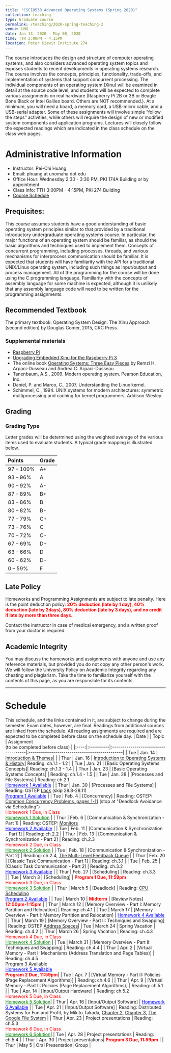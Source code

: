 ```yaml
---
title: "CSCI8530 Advanced Operating Systems (Spring 2020)"
collection: teaching
type: Graduate course
permalink: /teaching/2020-spring-teaching-2
venue: UNO
date: Jan 13, 2020 - May 08, 2020
time: TTH 3:00PM - 4:15PM
location: Peter Kiewit Institute 274
---
```


The course introduces the design and structure of computer operating systems, and also considers advanced operating system topics and exposes students to recent developments in operating systems research. The course involves the concepts, principles, functionality, trade-offs, and implementation of systems that support concurrent processing. The individual components of an operating system (Xinu) will be examined in detail at the source code level, and students will be expected to complete various assignments on real hardware (Raspberry Pi 2B or 3B or Beagle Bone Black or Intel Galileo board. Others are NOT recommended.). At a minimum, you will need a board, a memory card, a USB-micro cable, and a USB-serial adapter. Some of these assignments will involve simple “follow the steps” activities, while others will require the design of new or modified system components and application programs. Lectures will closely follow the expected readings which are indicated in the class schedule on the class web pages. 

# Administrative Information
* Instructor: Pei-Chi Huang
* Email: phuang at unomaha dot edu
* Office Hour: Wednesday 2:30 - 3:30 PM, PKI 174A Building or by appointment
* Class Info: TTH 3:00PM - 4:15PM, PKI 274 Building
* [Course Schedule](#schedule)      

## Prequisites:	
This course assumes students have a good understanding of basic operating system principles similar to that provided by a traditional introductory undergraduate operating systems course. In particular, the major functions of an operating system should be familiar, as should the basic algorithms and techniques used to implement them. Concepts of concurrent programming, including processes, threads, and various mechanisms for interprocess communication should be familiar. It is expected that students will have familiarity with the API for a traditional UNIX/Linux operating system, including such things as input/output and process management. All of the programming for the course will be done using the C programming language. Familiarity with the concepts of assembly language for some machine is expected, although it is unlikely that any assembly language code will need to be written for the programming assignments.

## Recommended Textbook
The primary textbook: Operating System Design: The Xinu Approach (second edition) by Douglas Comer, 2015, CRC Press.

### Supplemental materials
* [Raspberry Pi](https://www.raspberrypi.org/)
* [Upgrading Embedded Xinu for the Raspberry Pi 3](http://reu.mscs.mu.edu/index.php/Upgrading_Embedded_Xinu_for_the_Multi-Core_Raspberry_Pi_3)
* The online book [Operating Systems: Three Easy Pieces](http://pages.cs.wisc.edu/~remzi/OSTEP/) by Remzi H. Arpaci-Dusseau and Andrea C. Arpaci-Dusseau
* Tanenbaum, A.S., 2009. Modern operating system. Pearson Education, Inc.
* Daniel, P. and Marco, C., 2007. Understanding the Linux kernel.
* Schimmel, C., 1994. UNIX systems for modern architectures: symmetric multiprocessing and caching for kernel programmers. Addison-Wesley.

## Grading

### Grading Type
 Letter grades will be determined using the weighted average of the various items used to evaluate students. A typical grade mapping is illustrated below.

|Points	   | Grade |
|:---------|:------|
|97 – 100% | A+    |
|93 – 96%  | A     |
|90 – 92%  | A-    |
|87 – 89%  | B+    |
|83 – 86%  | B     |
|80 – 82%  | B-    |
|77 – 79%  | C+    |
|73 – 76%  | C     |
|70 – 72%  | C-    |
|67 – 69%  | D+    |
|63 – 66%  | D     |
|60 – 62%  | D-    |
|0 – 59%   | F     |

## Late Policy
Homeworks and Programming Assignments are subject to late penalty. Here is the point deduction policy: <span style="color:red"> **20% deduction (late by 1 day), 40% deduction (late by 2days), 80% deduction (late by 3 days), and no credit if late by more than three days.** </span>

Contact the instructor in case of medical emergency, and a written proof from your doctor is required.

## Academic Integrity
You may discuss the homeworks and assignments with anyone and use any reference materials, but provided you do not copy any other person's work. We will follow the University Policy on Academic Integrity regarding any cheating and plagiarism. Take the time to familiarize yourself with the contents of this page, as you are responsible for its contents.

---------------------------------------------------------------------------------------------------------------

# Schedule
This schedule, and the links contained in it, are subject to change during the semester. Exam dates, however, are final.
Readings from additional sources are linked from the schedule. All reading assignments are required and are expected to be completed before class on the schedule day.
| Date |           |               Topic                 | Assignment <br>(to be completed before class) |
|:----:|:----------|:------------------------------------|:----------------------------------------------|
| Tue  | Jan. 14 | [Introduction & Themes](https://drive.google.com/file/d/1z4MxQtp75F2xu7-tTIWmQGHe4_VGt4sZ/view?usp=sharing)|                       | 
| Thur | Jan. 16 | [Introduction to Operating Systems & History](https://drive.google.com/file/d/1r7WNxaYdfaUjNryxELsYN7UnlUIIXWUN/view?usp=sharing)| Reading: ch.1.1 - 1.2 |
| Tue  | Jan. 21  | [Basic Operating Systems Concepts]<!---(https://drive.google.com/file/d/12avSu5nSzZnw0URonpE5EAiLlJhGwyRn/view?usp=sharing) -->| Reading: ch.1.3 - 1.4 |
| Thur | Jan. 23  | [Basic Operating Systems Concepts]<!---(https://drive.google.com/file/d/12avSu5nSzZnw0URonpE5EAiLlJhGwyRn/view?usp=sharing) -->     | Reading: ch.1.4 - 1.5 |
| Tue  | Jan. 28 | [Processes and File Systems]<!---(https://drive.google.com/file/d/1P12kjBdXQsuCRFM87Tq5HTbsYX3trhUo/view?usp=sharing) -->        | Reading: ch.2.1  <br> <a href=" " style="color: blue"> Homework 1 Available</a>  |
| Thur | Jan. 30 | [Processes and File Systems]<!---(https://drive.google.com/file/d/1P12kjBdXQsuCRFM87Tq5HTbsYX3trhUo/view?usp=sharing) -->        | Reading: OSTEP [Lock](http://pages.cs.wisc.edu/~remzi/OSTEP/threads-locks.pdf) (skip 28.8-28.11) <br>  <a href="" style="color: blue">Program 1 Available</a> |
| Tue  | Feb. 4 | [Concurrency]<!---(https://drive.google.com/file/d/1-MXunnb4MSH-XYhFOHvMJaV6-HTVrTmL/view?usp=sharing) -->               | Reading: OSTEP: [Common Concurrency Problems, pages 1-11](http://pages.cs.wisc.edu/~remzi/OSTEP/threads-bugs.pdf) (stop at "Deadlock Avoidance via Scheduling") <br> <span style="color:red"> Homework 1 Due, in Class </span>  <br>  <a href=" " style="color: green">Homework 1 Solution</a> |
| Thur | Feb. 6 | [Communication & Synchronization - Part 1]<!---(https://drive.google.com/file/d/1MAIAuhTYBHN4KF0lIAO7bb-LIZnYQHQk/view?usp=sharing) -->    | Reading: OSTEP: [Monitors](http://pages.cs.wisc.edu/~remzi/OSTEP/threads-monitors.pdf) <br> <a href=" " style="color: blue">Homework 2 Available</a> |
| Tue  | Feb. 11 | [Communication & Synchronization - Part 1]<!---(https://drive.google.com/file/d/1MAIAuhTYBHN4KF0lIAO7bb-LIZnYQHQk/view?usp=sharing) -->    | Reading: ch.2.2 |
| Thur | Feb. 13 | [Communication & Synchronization - Part 2]<!---(https://drive.google.com/file/d/1GO81i_ATQSG4KH08KXAYyO-UfwUw2-i5/view?usp=sharing) -->     | Reading: ch.2.3 <br> <span style="color:red"> Homework 2 Due, in Class </span>  <br>  <a href="" style="color: green">Homework 2 Solution</a> |
| Tue  | Feb. 18  | [Communication & Synchronization - Part 2]<!---(https://drive.google.com/file/d/1GO81i_ATQSG4KH08KXAYyO-UfwUw2-i5/view?usp=sharing) -->     | Reading: ch.2.4, [The Multi-Level Feedback Queue](http://pages.cs.wisc.edu/~remzi/OSTEP/cpu-sched-mlfq.pdf) |
| Thur | Feb. 20  | [Classic Task Communication - Part 1]<!---(https://drive.google.com/file/d/1odokSp9BMBrRWKsZhr7PKS4scs-Dy-7o/view?usp=sharing)     -->     | Reading: ch.3.1 |
| Tue  | Feb. 25  |  [Classic Task Communication - Part 2]<!---(https://drive.google.com/file/d/1CRhF9Gzu5KFIL3DKZbmVXWY7q7WCT4aL/view?usp=sharing)  -->                   | Reading: ch.3.2 <br> <a href="  " style="color: blue">Homework 3 Available</a> |
| Thur | Feb. 27 | [Scheduling]<!---(https://drive.google.com/file/d/1E4b5cSOFFzbhgI46qYTMIDLLxmHL7BNf/view?usp=sharing)  -->      | Reading: ch.3.3 <br> |
| Tue  | March 3 | [Scheduling]<!---(https://drive.google.com/file/d/1E4b5cSOFFzbhgI46qYTMIDLLxmHL7BNf/view?usp=sharing)  -->  | <span style="color:red"> **Program 1 Due, 11:59pm**</span> <br> <span style="color:red"> Homework 3 Due, in Class </span>  <br>  <a href=" " style="color: green">Homework 3 Solution</a> |
| Thur | March 5 | [Deadlock]<!---(https://drive.google.com/file/d/12QKDruQugUNwVdaFbNBq894_EsdOg_Ra/view?usp=sharing) -->       |  Reading: [CPU Scheduling](http://pages.cs.wisc.edu/~remzi/OSTEP/cpu-sched.pdf) <br> <a href=" " style="color: blue">Program 2 Available</a> |
| Tue  | March 10 | <span style="color:red"> **Midterm** </span> | [Review Notes]<!---(https://drive.google.com/file/d/1ck8nXZ-yrPi86NRrlHerbdLIEtxlYkWc/view?usp=sharing) --> <br> <span style="color:red"> **12:00pm-1:15pm** </span> |
| Thur | March 12 |  [Memory Overview - Part I: Memory Partition and Relocation]<!---(https://drive.google.com/file/d/1TP6_lLILPJiaBFYuoP6FCaAlAWx8xVaz/view?usp=sharing) -->  | Reading: ch.4.1 |
| Tue  | March 17 | [Memory Overview - Part I: Memory Partition and Relocation]<!---(https://drive.google.com/file/d/1TP6_lLILPJiaBFYuoP6FCaAlAWx8xVaz/view?usp=sharing) -->  |  <a href="" style="color: blue">Homework 4 Available</a> |
| Thur | March 19 |  [Memory Overview - Part II: Techniques and Swapping]<!---(https://drive.google.com/file/d/1iN4dw1UbQtUxUcpnQZJ1mBZvmN9RukIv/view?usp=sharing) -->     | Reading: OSTEP [Address Spaces](http://pages.cs.wisc.edu/~remzi/OSTEP/vm-intro.pdf)|
| Tue  | March 24  | Spring Vacation  | Reading: ch.4.2 |
| Thur | March 26  | Spring Vacation | Reading: ch.4.3  <br> <span style="color:red"> Homework 4 Due, in Class </span>  <br>  <a href=" " style="color: green">Homework 4 Solution</a>  |
| Tue  | March 31 | [Memory Overview - Part II: Techniques and Swapping]<!---(https://drive.google.com/file/d/1iN4dw1UbQtUxUcpnQZJ1mBZvmN9RukIv/view?usp=sharing) -->  | Reading: ch.4.4 |
| Thur | Apr. 2 | [Virtual Memory - Part I: Mechanisms (Address Translation and Page Tables)]<!---(https://drive.google.com/file/d/1ak8YjWM22XT16cCNCvHTjkSxyAJzI5Ul/view?usp=sharing) -->  | Reading: ch.4.5 <br>  <a href=" ">Program 3 Available</a> <br> <a href=" " style="color: blue">Homework 5 Available</a>   <br> <span style="color:red"> **Program 2 Due, 11:59pm**</span>|
| Tue  | Apr. 7 | [Virtual Memory - Part II: Policies (Page Replacement Algorithms)]<!---(https://drive.google.com/file/d/1SKbeNV2T-AgfnwqsdZzJeuJOEk2Oznd4/view?usp=sharing)   -->      | Reading: ch.4.6 |
| Thur | Apr. 9 | [Virtual Memory - Part II: Policies (Page Replacement Algorithms)]<!---(https://drive.google.com/file/d/1SKbeNV2T-AgfnwqsdZzJeuJOEk2Oznd4/view?usp=sharing)   -->      | Reading: ch.5.1 |
| Tue  | Apr. 14 | [Input/Output Hardware]<!---(https://drive.google.com/file/d/1PagIcxeeZvnkJbK_qoQlBsyCYVe7qQAA/view?usp=sharing) -->     | Reading: ch.5.2 <br> <span style="color:red"> Homework 5 Due, in Class </span>  <br>  <a href=" " style="color: green">Homework 5 Solution</a>|
| Thur | Apr. 16 | [Input/Output Software]<!---(https://drive.google.com/file/d/1SbURC3lB5TYRmvmtEiJKdm9Dfufatljx/view?usp=sharing) -->                                | <a href=" " style="color: blue">Homework 6 Available</a> |
| Tue  | Apr. 21 | [Input/Output Software]<!---(https://drive.google.com/file/d/1SbURC3lB5TYRmvmtEiJKdm9Dfufatljx/view?usp=sharing) -->        | Reading: Distributed Systems for Fun and Profit, by Mikito Takada, [Chapter 2](http://book.mixu.net/distsys/abstractions.html), [Chapter 3](http://book.mixu.net/distsys/time.html), [The Google File System](https://ai.google/research/pubs/pub51) |
| Thur | Apr. 23 | Project presentations       | Reading: ch.5.3 <br>  <span style="color:red"> Homework 6 Due, in Class </span>  <br>  <a href=" " style="color: green">Homework 6 Solution</a>|
| Tue  | Apr. 28 | Project presentations <!---(https://drive.google.com/file/d/1Q2QlnlXHMPSGcowcq8UHWmEA6LmJbr9q/view?usp=sharing) & In class exam review   -->                              | Reading: ch.5.4 |
| Thur | Apr. 30 | Project presentations| <span style="color:red"> **Program 3 Due, 11:59pm** </span> |
| Thur | May 5 | Oral Presentation| Group |

